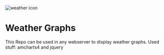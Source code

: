 <img src="https://www.amcharts.com/wp-content/themes/amcharts4/css/img/icons/weather/animated/rainy-1.svg" title="weatherGraphs" alt="weather icon">

# Weather Graphs

This Repo can be used in any webserver to display weather graphs.
Used stuff: amcharts4 and jquery
